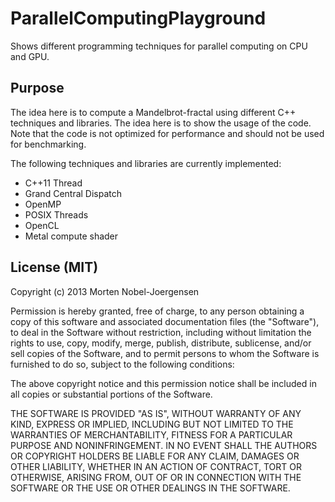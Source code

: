 ParallelComputingPlayground
===========================

Shows different programming techniques for parallel computing on CPU and GPU.

## Purpose
The idea here is to compute a Mandelbrot-fractal using different C++ techniques and libraries. The idea here is to show the usage of the code. Note that the code is not optimized for performance and should not be used for benchmarking.

The following techniques and libraries are currently implemented:
 - C++11 Thread
 - Grand Central Dispatch
 - OpenMP
 - POSIX Threads
 - OpenCL
 - Metal compute shader
 
 ## License (MIT)
 Copyright (c) 2013 Morten Nobel-Joergensen

Permission is hereby granted, free of charge, to any person obtaining a copy of this software and associated documentation files (the "Software"), to deal in the Software without restriction, including without limitation the rights to use, copy, modify, merge, publish, distribute, sublicense, and/or sell copies of the Software, and to permit persons to whom the Software is furnished to do so, subject to the following conditions:

The above copyright notice and this permission notice shall be included in all copies or substantial portions of the Software.

THE SOFTWARE IS PROVIDED "AS IS", WITHOUT WARRANTY OF ANY KIND, EXPRESS OR IMPLIED, INCLUDING BUT NOT LIMITED TO THE WARRANTIES OF MERCHANTABILITY, FITNESS FOR A PARTICULAR PURPOSE AND NONINFRINGEMENT. IN NO EVENT SHALL THE AUTHORS OR COPYRIGHT HOLDERS BE LIABLE FOR ANY CLAIM, DAMAGES OR OTHER LIABILITY, WHETHER IN AN ACTION OF CONTRACT, TORT OR OTHERWISE, ARISING FROM, OUT OF OR IN CONNECTION WITH THE SOFTWARE OR THE USE OR OTHER DEALINGS IN THE SOFTWARE.
